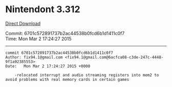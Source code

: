 # Nintendont 3.312
[Direct Download](./Nintendont.zip)

Commit: 6701c572891737b2ac44538b0fcd6b1d1411c0f7  
Time: Mon Mar 2 17:24:27 2015   

-----

```
commit 6701c572891737b2ac44538b0fcd6b1d1411c0f7
Author: fix94.1@gmail.com <fix94.1@gmail.com@6acfca08-c3de-247c-4448-9f1a92385553>
Date:   Mon Mar 2 17:24:27 2015 +0000

    -relocated interrupt and audio streaming registers into mem2 to avoid problems with real memory cards in certain games
```

